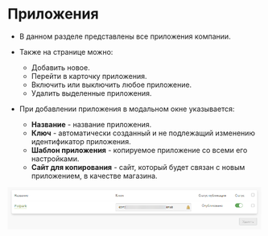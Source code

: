# Приложения
* В данном разделе представлены все приложения компании.
* Также на странице можно:
    + Добавить новое.
    + Перейти в карточку приложения.
    + Включить или выключить любое приложение.
    + Удалить выделенные приложения.

* При добавлении приложения в модальном окне указывается:
    + __Название__ - название приложения.
    + __Ключ__ - автоматически созданный и не подлежащий изменению идентификатор приложения.
    + __Шаблон приложения__ - копируемое приложение со всеми его настройками.
    + __Сайт для копирования__ - сайт, который будет связан с новым приложением, в качестве магазина.

![](../_media/profile/profile12.png ':size=70%')